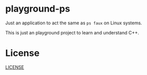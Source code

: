 # playground-ps

Just an application to act the same as `ps faux` on Linux systems.

This is just an playground project to learn and understand C++.

# License

[LICENSE](LICENSE)
